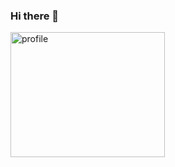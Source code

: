 ### Hi there 👋



<p align="left">
    <img alt="profile" height="200px" width="70%" src="http://github-profile-summary-cards.vercel.app/api/cards/profile-details?username=ungeho&theme=algolia" />
</p>

<!-- <p align="center">
  <img alt="Top Langs" height="200px" width="42%" src="https://github-readme-stats.vercel.app/api/top-langs/?username=ungeho&layout=compact&count_private=true&show_icons=true&theme=algolia" />
  <img alt="github stats" height="200px" width="42%" src="http://github-profile-summary-cards.vercel.app/api/cards/productive-time?username=ungeho&theme=algolia&utcOffset=8" />
</p> -->

<!--
**ungeho/ungeho** is a ✨ _special_ ✨ repository because its `README.md` (this file) appears on your GitHub profile.

Here are some ideas to get you started:

- 🔭 I’m currently working on ...
- 🌱 I’m currently learning ...
- 👯 I’m looking to collaborate on ...
- 🤔 I’m looking for help with ...
- 💬 Ask me about ...
- 📫 How to reach me: ...
- 😄 Pronouns: ...
- ⚡ Fun fact: ...
-->

